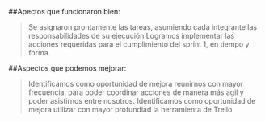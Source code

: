 ##Apectos que funcionaron bien:

>Se asignaron prontamente las tareas, asumiendo cada integrante las responsabilidades de su ejecución
>Logramos implementar las acciones requeridas para el cumplimiento del sprint 1, en tiempo y forma.

##Aspectos que podemos mejorar:

>Identificamos como oportunidad de mejora reunirnos con mayor frecuencia, para poder coordinar acciones de manera más agil y poder asistirnos entre nosotros.
>Identificamos como oportunidad de mejora utilizar con mayor profundiad la herramienta de Trello.

